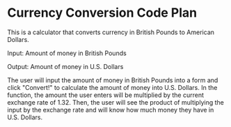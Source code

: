 # Currency Conversion Code Plan

This is a calculator that converts currency in British Pounds to American Dollars.

Input: Amount of money in British Pounds

Output: Amount of money in U.S. Dollars

The user will input the amount of money in British Pounds into a form and click "Convert!" to calculate the amount of money into U.S. Dollars. In the function, the amount the user enters will be multiplied by the current exchange rate of 1.32. Then, the user will see the product of multiplying the input by the exchange rate and will know how much money they have in U.S. Dollars.
